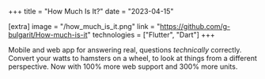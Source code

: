 +++
title = "How Much Is It?"
date = "2023-04-15"

[extra]
image = "/how_much_is_it.png"
link = "https://github.com/g-bulgarit/How-much-is-it"
technologies = ["Flutter", "Dart"]
+++

Mobile and web app for answering real, questions _technically_ correctly.
Convert your watts to hamsters on a wheel, to look at things from a different perspective. Now with 100% more web support and 300% more units.